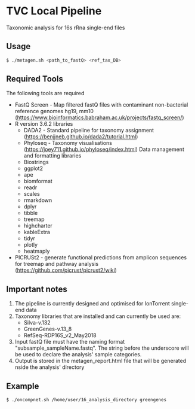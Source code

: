 # TVC Local Pipeline

Taxonomic analysis for 16s rRna single-end files

## Usage

```sh
$ ./metagen.sh <path_to_fastQ> <ref_tax_DB>
```

## Required Tools

The following tools are required

* FastQ Screen - Map filtered fastQ files with contaminant non-bacterial reference genomes hg19, mm10 (https://www.bioinformatics.babraham.ac.uk/projects/fastq_screen/)
* R version 3.6.2 libraries
    * DADA2 - Standard pipeline for taxonomy assignment (https://benjjneb.github.io/dada2/tutorial.html)
    * Phyloseq - Taxonomy visualisations (https://joey711.github.io/phyloseq/index.html)
    Data management and formatting libraries
    * Biostrings
    * ggplot2
    * ape
    * biomformat
    * readr
    * scales
    * rmarkdown
    * dplyr
    * tibble
    * treemap
    * highcharter
    * kableExtra
    * tidyr
    * plotly
    * heatmaply
* PICRUSt2 - generate functional predictions from amplicon sequences for treemap and pathway analysis (https://github.com/picrust/picrust2/wiki)

## Important notes
1. The pipeline is currently designed and optimised for IonTorrent single-end data
2. Taxonomy libraries that are installed and can currently be used are:
    - Silva-v.132
    - GreenGenes-v.13_8
    - RefSeq-RDP16S_v2_May2018
3. Input fastQ file must have the naming format "subsample_sampleName.fastq". The string before the underscore will be used to declare the analysis' sample categories.
4. Output is stored in the metagen_report.html file that will be generated nside the analysis' directory


## Example
```sh
$ ./oncompnet.sh /home/user/16_analysis_directory greengenes
```